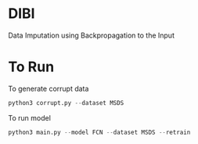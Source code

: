 # DIBI
Data Imputation using Backpropagation to the Input

# To Run

To generate corrupt data
```python
python3 corrupt.py --dataset MSDS
```

To run model
```python
python3 main.py --model FCN --dataset MSDS --retrain
```